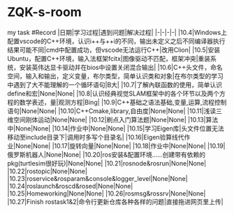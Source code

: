 # ZQK-s-room
my task
#Record
|日期|学习过程|遇到问题|解决过程|
|-|-|-|-|
|10.4|Windows上配置vscode的C++环境，认识i++与++i的不同，输出未定义之后不同编译器执行结果可能不同|cmd中配置成功，但vscode无法运行C++|改用Clion|
|10.5|安装Ubuntu，配置C++环境，输入法框架fcitx|图像驱动不匹配，框架冲突|重装系统，安装英伟达显卡驱动并在bios中设置关闭混合输出|
|10.6|C++头文件，命名空间，输入和输出，定义变量，布尔类型，简单认识类和对象|在布尔类型的学习中遇到了大不能理解的一个循环语句|B大|
|10.7|了解內联函数的使用，简单认识define和宏|None|None|
|10.8|认识经典视觉SLAM框架中的各个环节以及两个方程的数学表述，量|观测方程|Bing|
|10.9|C++基础之语法基础,变量,运算,流程控制语句|None|None|
|10.10|C++Cmake,library,自由度|None|None|
|10.11|浅读三维空间刚体运动|None|None|
|10.12|刷点入门算法题|None|None|
|10.13|算法中|None|None|
|10.14|作业中|None|None|
|10.15|学习Eigen库|头文件位置无法移动至include目录下|调用时多写个目录名|
|10.16|Eigen验算线代作业|None|None|
|10.17|旋转向量|None|None|
|10.18|作业中|None|None|
|10.19|俄罗斯机器人|None|None|
|10.20|ros安装&配置环境......创建带有依赖的pkg(turtlesim很好玩)|None|None|
|10.21|rosnode&rosrun|None|None|
|10.22|rostopic|None|None|
|10.23|roservice&rosparam&console&logger_level|None|None|
|10.24|roslaunch&roscd&rosed|None|None|
|10.25|Homeworking|None|None|
|10.26|rosmsg&rossrv|None|None|
|10.27|Finish rostask1&2|命令行更新仓库各种各样的问题|直接拖进网页里上传|

